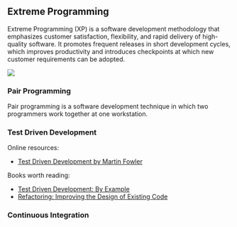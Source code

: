 ## Extreme Programming

Extreme Programming (XP) is a software development methodology that emphasizes customer satisfaction, flexibility, 
and rapid delivery of high-quality software. It promotes frequent releases in short development cycles, which 
improves productivity and introduces checkpoints at which new customer requirements can be adopted.

![](embed:TestDrivenDevelopment)

### Pair Programming
Pair programming is a software development technique in which two programmers work together at one workstation.


### Test Driven Development

Online resources:
- [Test Driven Development by Martin Fowler](https://martinfowler.com/bliki/TestDrivenDevelopment.html)

Books worth reading:
- [Test Driven Development: By Example](https://www.amazon.com/Test-Driven-Development-Kent-Beck/dp/0321146530)
- [Refactoring: Improving the Design of Existing Code](https://martinfowler.com/books/refactoring.html)

### Continuous Integration



